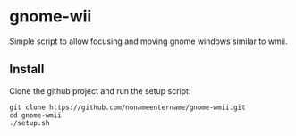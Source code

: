 gnome-wii
=========

Simple script to allow focusing and moving gnome windows similar to wmii.

Install
-------

Clone the github project and run the setup script:

    git clone https://github.com/nonameentername/gnome-wmii.git
    cd gnome-wmii
    ./setup.sh
